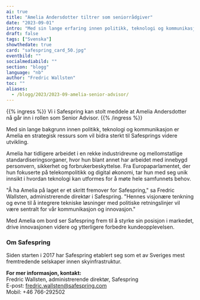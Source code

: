 ```yaml
---
ai: true
title: "Amelia Andersdotter tiltrer som seniorrådgiver"
date: "2023-09-01"
intro: "Med sin lange erfaring innen politikk, teknologi og kommunikasjon er Amelia en strategisk ressurs som vil bidra sterkt til Safesprings videre utvikling."
draft: false
tags: ["Svenska"]
showthedate: true
card: "safespring_card_50.jpg"
eventbild: ""
socialmediabild: ""
section: "blogg"
language: "nb"
author: "Fredric Wallsten"
toc: ""
aliases:
  - /blogg/2023/2023-09-amelia-senior-advisor/
---
```

{{% ingress %}}
Vi i Safespring kan stolt meddele at Amelia Andersdotter nå går inn i rollen som Senior Advisor.
{{% /ingress %}}

Med sin lange bakgrunn innen politikk, teknologi og kommunikasjon er Amelia en strategisk ressurs som vil bidra sterkt til Safesprings videre utvikling.

Amelia har tidligere arbeidet i en rekke industridrevne og mellomstatlige standardiseringsorganer, hvor hun blant annet har arbeidet med innebygd personvern, sikkerhet og forbrukerbeskyttelse. Fra Europaparlamentet, der hun fokuserte på telekompolitikk og digital økonomi, tar hun med seg unik innsikt i hvordan teknologi kan utformes for å møte hele samfunnets behov.

"Å ha Amelia på laget er et skritt fremover for Safespring," sa Fredric Wallsten, administrerende direktør i Safespring. "Hennes visjonære tenkning og evne til å integrere tekniske løsninger med politiske retningslinjer vil være sentralt for vår kommunikasjon og innovasjon."

Med Amelia om bord ser Safespring frem til å styrke sin posisjon i markedet, drive innovasjonen videre og ytterligere forbedre kundeopplevelsen.

### Om Safespring

Siden starten i 2017 har Safespring etablert seg som et av Sveriges mest fremtredende selskaper innen skyinfrastruktur.

**For mer informasjon, kontakt:**  
Fredric Wallsten, administrerende direktør, Safespring  
E-post: fredric.wallsten@safespring.com  
Mobil: +46 766-292502